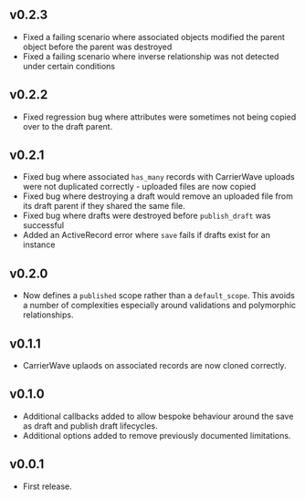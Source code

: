 ## v0.2.3

* Fixed a failing scenario where associated objects modified the parent object before the parent was destroyed
* Fixed a failing scenario where inverse relationship was not detected under certain conditions

## v0.2.2

* Fixed regression bug where attributes were sometimes not being copied over to the draft parent.

## v0.2.1

* Fixed bug where associated `has_many` records with CarrierWave uploads were not duplicated correctly - uploaded files are now copied
* Fixed bug where destroying a draft would remove an uploaded file from its draft parent if they shared the same file.
* Fixed bug where drafts were destroyed before `publish_draft` was successful
* Added an ActiveRecord error where `save` fails if drafts exist for an instance

## v0.2.0

* Now defines a `published` scope rather than a `default_scope`. This avoids a number of complexities especially around validations and polymorphic relationships.

## v0.1.1

* CarrierWave uplaods on associated records are now cloned correctly.

## v0.1.0

* Additional callbacks added to allow bespoke behaviour around the save as draft and publish draft lifecycles.
* Additional options added to remove previously documented limitations.

## v0.0.1

* First release.